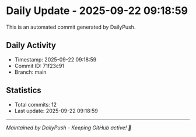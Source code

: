 # Daily Update - 2025-09-22 09:18:59

This is an automated commit generated by DailyPush.

## Daily Activity
- Timestamp: 2025-09-22 09:18:59
- Commit ID: 71f23c91
- Branch: main

## Statistics
- Total commits: 12
- Last update: 2025-09-22 09:18:59

---
*Maintained by DailyPush - Keeping GitHub active! 🚀*
